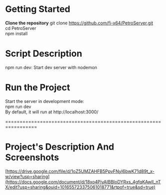 # Getting Started

**Clone the repository**
  git clone https://github.com/fi-x64/PetroServer.git <br/>
  cd PetroServer <br/>
  npm install
 
# Script	Description
  npm run dev:	Start dev server with nodemon <br />
  
# Run the Project
  Start the server in development mode: <br/>
    npm run dev <br/>
  By default, it will run at http://localhost:3000/

=================================================================
# Project's Description And Screenshots
[https://drive.google.com/file/d/1oZ5UMZAHFB5PpvFNyI6bwK71d89t_x-w/view?usp=sharing](https://docs.google.com/document/d/18xo4PjyAIBBIoDYRxs_4gfqKAwIl_nTX/edit?usp=sharing&ouid=101655723375061018771&rtpof=true&sd=true)
